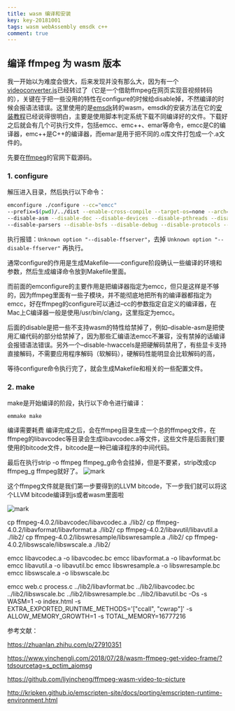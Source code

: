 ```yaml
---
title: wasm 编译和安装
key: key-20181001
tags: wasm webAssembly emsdk c++
comment: true 
---
```


## 编译 ffmpeg 为 wasm 版本

我一开始以为难度会很大，后来发现并没有那么大，因为有一个[videoconverter.js](https://bgrins.github.io/videoconverter.js/)已经转过了（它是一个借助ffmpeg在网页实现音视频转码的），关键在于把一些没用的特性在configure的时候给disable掉，不然编译的时候会报语法错误。这里使用的是[emsdk](https://github.com/juj/emsdk)转的wasm，emsdk的安装方法在它的[安装教程](https://kripken.github.io/emscripten-site/docs/getting_started/downloads.html)已经说得很明白，主要是使用脚本判定系统下载不同编译好的文件。下载好之后就会有几个可执行文件，包括emcc、emc++、emar等命令，emcc是C的编译器，emc++是C++的编译器，而emar是用于把不同的.o库文件打包成一个.a文件的。

先要在[ffmpeg](https://www.ffmpeg.org/)的官网下载源码。

### 1. configure

解压进入目录，然后执行以下命令：

```bash
emconfigure ./configure --cc="emcc" 
--prefix=$(pwd)/../dist --enable-cross-compile --target-os=none --arch=x86_64 --cpu=generic --disable-ffplay --disable-ffprobe --disable-ffserver 
--disable-asm --disable-doc --disable-devices --disable-pthreads --disable-w32threads --disable-network --disable-hwaccels 
--disable-parsers --disable-bsfs --disable-debug --disable-protocols --disable-indevs --disable-outdevs --enable-protocol=file
```

执行报错：`Unknown option "--disable-ffserver"`，去掉 `Unknown option "--disable-ffserver"` 再执行。

通常configure的作用是生成Makefile——configure阶段确认一些编译的环境和参数，然后生成编译命令放到Makefile里面。

而前面的emconfigure的主要作用是把编译器指定为emcc，但只是这样是不够的，因为ffmpeg里面有一些子模块，并不能彻底地把所有的编译器都指定为emcc，好在ffmpeg的configure可以通过–cc的参数指定自定义的编译器，在Mac上C编译器一般是使用/usr/bin/clang，这里指定为emcc。

后面的disable是把一些不支持wasm的特性给禁掉了，例如–disable-asm是把使用汇编代码的部分给禁掉了，因为那些汇编语法emcc不兼容，没有禁掉的话编译会报错语法错误。另外一个–disable-hwaccels是把硬解码禁用了，有些显卡支持直接解码，不需要应用程序解码（软解码），硬解码性能明显会比软解码的高，

等待configure命令执行完了，就会生成Makefile和相关的一些配置文件。

### 2. make 

make是开始编译的阶段，执行以下命令进行编译：

```
emmake make
```
编译需要耗费
编译完成之后，会在ffmpeg目录生成一个总的ffmpeg文件，在ffmpeg的libavcodec等目录会生成libavcodec.a等文件，这些文件是后面我们要使用的bitcode文件，bitcode是一种已编译程序的中间代码。

最后在执行strip -o ffmpeg ffmpeg_g命令会挂掉，但是不要紧，strip改成cp ffmpeg_g ffmpeg就好了。
![mark](http://images.fuyix.cn/blog/181009/4LIjK8EDC9.png?imageslim)

这个ffmpeg文件就是我们第一步要得到的LLVM bitcode，下一步我们就可以将这个LLVM bitcode编译到js或者wasm里面啦

![mark](http://images.fuyix.cn/blog/181009/0i0lCG1g2J.png?imageslim)



cp ffmpeg-4.0.2/libavcodec/libavcodec.a ./lib2/
cp ffmpeg-4.0.2/libavformat/libavformat.a ./lib2/
cp ffmpeg-4.0.2/libavutil/libavutil.a ./lib2/
cp ffmpeg-4.0.2/libswresample/libswresample.a ./lib2/
cp ffmpeg-4.0.2/libswscale/libswscale.a ./lib2/


emcc libavcodec.a -o libavcodec.bc
emcc libavformat.a -o libavformat.bc
emcc libavutil.a -o libavutil.bc
emcc libswresample.a -o libswresample.bc
emcc libswscale.a -o libswscale.bc


emcc web.c process.c ../lib2/libavformat.bc ../lib2/libavcodec.bc ../lib2/libswscale.bc ../lib2/libswresample.bc ../lib2/libavutil.bc -Os -s WASM=1 -o index.html -s EXTRA_EXPORTED_RUNTIME_METHODS='["ccall", "cwrap"]' -s ALLOW_MEMORY_GROWTH=1 -s TOTAL_MEMORY=16777216


参考文献：

https://zhuanlan.zhihu.com/p/27910351

https://www.yinchengli.com/2018/07/28/wasm-ffmpeg-get-video-frame/?tdsourcetag=s_pctim_aiomsg

https://github.com/liyincheng/ffmpeg-wasm-video-to-picture

http://kripken.github.io/emscripten-site/docs/porting/emscripten-runtime-environment.html